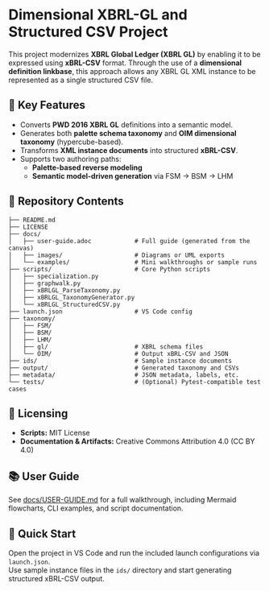 # Dimensional XBRL-GL and Structured CSV Project

This project modernizes **XBRL Global Ledger (XBRL GL)** by enabling it to be expressed using **xBRL-CSV** format. Through the use of a **dimensional definition linkbase**, this approach allows any XBRL GL XML instance to be represented as a single structured CSV file.

## 🔧 Key Features

- Converts **PWD 2016 XBRL GL** definitions into a semantic model.
- Generates both **palette schema taxonomy** and **OIM dimensional taxonomy** (hypercube-based).
- Transforms **XML instance documents** into structured **xBRL-CSV**.
- Supports two authoring paths:
  - **Palette-based reverse modeling**
  - **Semantic model-driven generation** via FSM → BSM → LHM

## 📁 Repository Contents

```
├── README.md
├── LICENSE
├── docs/
│   ├── user-guide.adoc            # Full guide (generated from the canvas)
│   ├── images/                    # Diagrams or UML exports
│   └── examples/                  # Mini walkthroughs or sample runs
├── scripts/                       # Core Python scripts
│   ├── specialization.py
│   ├── graphwalk.py
│   ├── xBRLGL_ParseTaxonomy.py
│   ├── xBRLGL_TaxonomyGenerator.py
│   └── xBRLGL_StructuredCSV.py
├── launch.json                    # VS Code config
├── taxonomy/
│   ├── FSM/
│   ├── BSM/
│   ├── LHM/
│   ├── gl/                        # XBRL schema files
│   └── OIM/                       # Output xBRL-CSV and JSON
├── ids/                           # Sample instance documents
├── output/                        # Generated taxonomy and CSVs
├── metadata/                      # JSON metadata, labels, etc.
└── tests/                         # (Optional) Pytest-compatible test cases
```

## 📜 Licensing

- **Scripts:** MIT License  
- **Documentation & Artifacts:** Creative Commons Attribution 4.0 (CC BY 4.0)

## 📚 User Guide

See [docs/USER-GUIDE.md](docs/USER-GUIDE.md) for a full walkthrough, including Mermaid flowcharts, CLI examples, and script documentation.

## 🚀 Quick Start

Open the project in VS Code and run the included launch configurations via `launch.json`.  
Use sample instance files in the `ids/` directory and start generating structured xBRL-CSV output.
